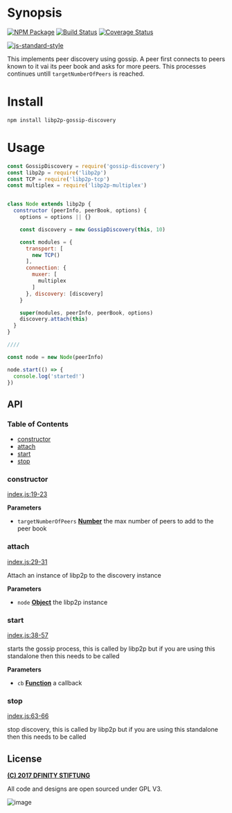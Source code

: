 # Synopsis 

[![NPM Package](https://img.shields.io/npm/v/libp2p-gossip-discovery.svg?style=flat-square)](https://www.npmjs.org/package/libp2p-gossip-discovery)
[![Build Status](https://img.shields.io/travis/dfinity/js-libp2p-gossip-discovery.svg?branch=master&style=flat-square)](https://travis-ci.org/dfinity/js-libp2p-gossip-discovery)
[![Coverage Status](https://img.shields.io/coveralls/dfinity/js-libp2p-gossip-discovery.svg?style=flat-square)](https://coveralls.io/r/dfinity/js-libp2p-gossip-discovery)

[![js-standard-style](https://cdn.rawgit.com/feross/standard/master/badge.svg)](https://github.com/feross/standard)  

This implements peer discovery using gossip. A peer first connects to peers
known to it vai its peer book and asks for more peers. This processes continues
untill `targetNumberOfPeers` is reached.

# Install
`npm install libp2p-gossip-discovery`

# Usage

```javascript
const GossipDiscovery = require('gossip-discovery')
const libp2p = require('libp2p')
const TCP = require('libp2p-tcp')
const multiplex = require('libp2p-multiplex')


class Node extends libp2p {
  constructor (peerInfo, peerBook, options) {
    options = options || {}

    const discovery = new GossipDiscovery(this, 10)

    const modules = {
      transport: [
        new TCP()
      ],
      connection: {
        muxer: [
          multiplex
        ]
      }, discovery: [discovery]
    }

    super(modules, peerInfo, peerBook, options)
    discovery.attach(this)
  }
}

////

const node = new Node(peerInfo)

node.start(() => {
  console.log('started!')
})

```

## API
### Table of Contents

-   [constructor](#constructor)
-   [attach](#attach)
-   [start](#start)
-   [stop](#stop)

### constructor

[index.js:19-23](https://github.com/wanderer/js-libp2p-peer-gossip/blob/d89bcf8279cb3f62eb9937a4b46c76317ff07d43/index.js#L19-L23 "Source code on GitHub")

**Parameters**

-   `targetNumberOfPeers` **[Number](https://developer.mozilla.org/en-US/docs/Web/JavaScript/Reference/Global_Objects/Number)** the max number of peers to add to the peer book

### attach

[index.js:29-31](https://github.com/wanderer/js-libp2p-peer-gossip/blob/d89bcf8279cb3f62eb9937a4b46c76317ff07d43/index.js#L29-L31 "Source code on GitHub")

Attach an instance of libp2p to the discovery instance

**Parameters**

-   `node` **[Object](https://developer.mozilla.org/en-US/docs/Web/JavaScript/Reference/Global_Objects/Object)** the libp2p instance

### start

[index.js:38-57](https://github.com/wanderer/js-libp2p-peer-gossip/blob/d89bcf8279cb3f62eb9937a4b46c76317ff07d43/index.js#L38-L57 "Source code on GitHub")

starts the gossip process, this is called by libp2p but if you are using
this standalone then this needs to be called

**Parameters**

-   `cb` **[Function](https://developer.mozilla.org/en-US/docs/Web/JavaScript/Reference/Statements/function)** a callback

### stop

[index.js:63-66](https://github.com/wanderer/js-libp2p-peer-gossip/blob/d89bcf8279cb3f62eb9937a4b46c76317ff07d43/index.js#L63-L66 "Source code on GitHub")

stop discovery, this is called by libp2p but if you are using
this standalone then this needs to be called

## License

[**(C) 2017 DFINITY STIFTUNG**](http://dfinity.network)

All code and designs are open sourced under GPL V3.

![image](https://user-images.githubusercontent.com/6457089/32753794-10f4cbc2-c883-11e7-8dcf-ff8088b38f9f.png)
